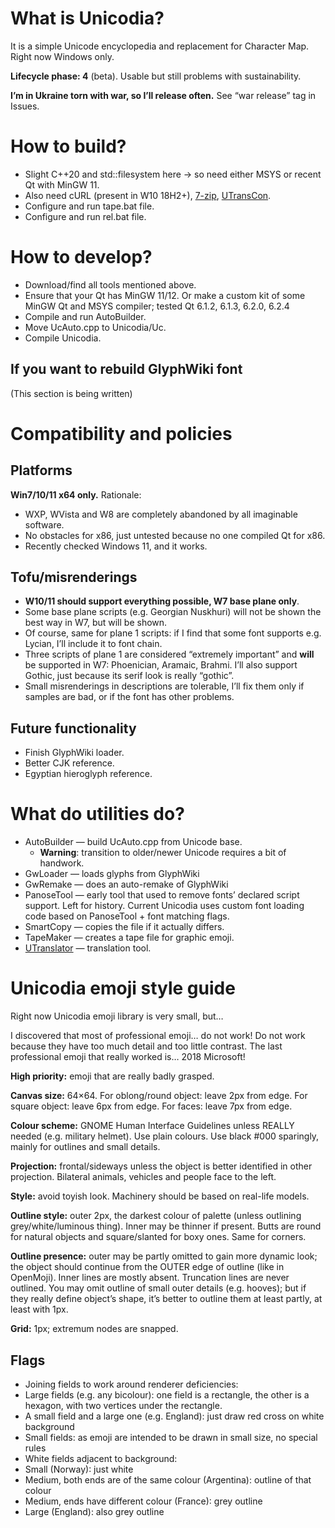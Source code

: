 # What is Unicodia?

It is a simple Unicode encyclopedia and replacement for Character Map. Right now Windows only.

**Lifecycle phase: 4** (beta). Usable but still problems with sustainability.

**I’m in Ukraine torn with war, so I’ll release often.** See “war release” tag in Issues.

# How to build?
* Slight C++20 and std::filesystem here → so need either MSYS or recent Qt with MinGW 11.
* Also need cURL (present in W10 18H2+), [7-zip](https://7-zip.org), [UTransCon](https://github.com/Mercury13/utranslator).
* Configure and run tape.bat file.
* Configure and run rel.bat file.

# How to develop?
* Download/find all tools mentioned above.
* Ensure that your Qt has MinGW 11/12. Or make a custom kit of some MinGW Qt and MSYS compiler; tested Qt 6.1.2, 6.1.3, 6.2.0, 6.2.4
* Compile and run AutoBuilder.
* Move UcAuto.cpp to Unicodia/Uc.
* Compile Unicodia.

## If you want to rebuild GlyphWiki font
(This section is being written)

# Compatibility and policies

## Platforms
**Win7/10/11 x64 only.** Rationale:
* WXP, WVista and W8 are completely abandoned by all imaginable software.
* No obstacles for x86, just untested because no one compiled Qt for x86.
* Recently checked Windows 11, and it works.

## Tofu/misrenderings
* **W10/11 should support everything possible, W7 base plane only**.
* Some base plane scripts (e.g. Georgian Nuskhuri) will not be shown the best way in W7, but will be shown.
* Of course, same for plane 1 scripts: if I find that some font supports e.g. Lycian, I’ll include it to font chain.
* Three scripts of plane 1 are considered “extremely important” and **will** be supported in W7: Phoenician, Aramaic, Brahmi. I’ll also support Gothic, just because its serif look is really “gothic”.
* Small misrenderings in descriptions are tolerable, I’ll fix them only if samples are bad, or if the font has other problems.

## Future functionality
* Finish GlyphWiki loader.
* Better CJK reference.
* Egyptian hieroglyph reference.

# What do utilities do?
* AutoBuilder — build UcAuto.cpp from Unicode base.
  * **Warning**: transition to older/newer Unicode requires a bit of handwork.
* GwLoader — loads glyphs from GlyphWiki
* GwRemake — does an auto-remake of GlyphWiki
* PanoseTool — early tool that used to remove fonts’ declared script support. Left for history. Current Unicodia uses custom font loading code based on PanoseTool + font matching flags.
* SmartCopy — copies the file if it actually differs.
* TapeMaker — creates a tape file for graphic emoji.
* [UTranslator](https://github.com/Mercury13/utranslator) — translation tool.

# Unicodia emoji style guide
Right now Unicodia emoji library is very small, but…

I discovered that most of professional emoji… do not work! Do not work because they have too much detail and too little contrast. The last professional emoji that really worked is… 2018 Microsoft!

**High priority:** emoji that are really badly grasped.

**Canvas size:** 64×64. For oblong/round object: leave 2px from edge. For square object: leave 6px from edge. For faces: leave 7px from edge.

**Colour scheme:** GNOME Human Interface Guidelines unless REALLY needed (e.g. military helmet). Use plain colours. Use black #000 sparingly, mainly for outlines and small details.

**Projection:** frontal/sideways unless the object is better identified in other projection. Bilateral animals, vehicles and people face to the left.

**Style:** avoid toyish look. Machinery should be based on real-life models.

**Outline style:** outer 2px, the darkest colour of palette (unless outlining grey/white/luminous thing). Inner may be thinner if present. Butts are round for natural objects and square/slanted for boxy ones. Same for corners.

**Outline presence:** outer may be partly omitted to gain more dynamic look; the object should continue from the OUTER edge of outline (like in OpenMoji). Inner lines are mostly absent. Truncation lines are never outlined. You may omit outline of small outer details (e.g. hooves); but if they really define object’s shape, it’s better to outline them at least partly, at least with 1px. 

**Grid:** 1px; extremum nodes are snapped.

## Flags
* Joining fields to work around renderer deficiencies:
 * Large fields (e.g. any bicolour): one field is a rectangle, the other is a hexagon, with two vertices under the rectangle.
 * A small field and a large one (e.g. England): just draw red cross on white background
 * Small fields: as emoji are intended to be drawn in small size, no special rules
* White fields adjacent to background:
 * Small (Norway): just white
 * Medium, both ends are of the same colour (Argentina): outline of that colour
 * Medium, ends have different colour (France): grey outline
 * Large (England): also grey outline
